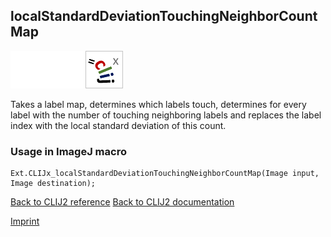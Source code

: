 ## localStandardDeviationTouchingNeighborCountMap
<img src="images/mini_empty_logo.png"/><img src="images/mini_empty_logo.png"/><img src="images/mini_clijx_logo.png"/>

Takes a label map, determines which labels touch, determines for every label with the number of touching 
neighboring labels and replaces the label index with the local standard deviation of this count.



### Usage in ImageJ macro
```
Ext.CLIJx_localStandardDeviationTouchingNeighborCountMap(Image input, Image destination);
```


[Back to CLIJ2 reference](https://clij.github.io/clij2-docs/reference)
[Back to CLIJ2 documentation](https://clij.github.io/clij2-docs)

[Imprint](https://clij.github.io/imprint)
